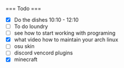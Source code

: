 === Todo ===

- [X] Do the dishes 10:10 - 12:10
- [ ] To do loundry  
- [ ] see how to start working with programing
- [X] what video how to maintain your arch linux
- [ ] osu skin
- [ ] discord vencord plugins
- [X] minecraft
